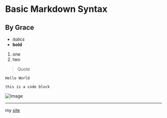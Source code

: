 # Basic Markdown Syntax
## By Grace

* _italics_
* **bold**

1. one 
2. two

> Quote

`Hello World`

```
this is a code block
```

![Image](https://media.discordapp.net/attachments/635292391330283529/958575759805517884/FB_IMG_1647811034577.jpg)

---

my [site](https://yyygrace.github.io/cse15l-lab-reports/)
